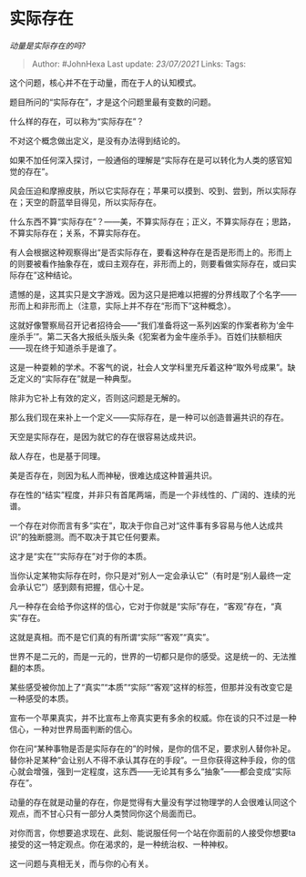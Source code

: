 # 实际存在
*动量是实际存在的吗?*

> Author: #JohnHexa
Last update: *23/07/2021* 
Links: 
Tags:  

 
这个问题，核心并不在于动量，而在于人的认知模式。

题目所问的“实际存在”，才是这个问题里最有变数的问题。

什么样的存在，可以称为“实际存在”？

不对这个概念做出定义，是没有办法得到结论的。

如果不加任何深入探讨，一般通俗的理解是“实际存在是可以转化为人类的感官知觉的存在”。

风会压迫和摩擦皮肤，所以它实际存在；苹果可以摸到、咬到、尝到，所以实际存在；天空的蔚蓝举目得见，所以实际存在。

什么东西不算“实际存在”？——美，不算实际存在；正义，不算实际存在；思路，不算实际存在；关系，不算实际存在。

有人会根据这种观察得出“是否实际存在，要看这种存在是否是形而上的。形而上的则要被看作抽象存在，或曰主观存在，非形而上的，则要看做实际存在，或曰实际存在”这种结论。

遗憾的是，这其实只是文字游戏。因为这只是把难以把握的分界线取了个名字——形而上和非形而上（注意，实际上并不存在“形而下”这种概念）。

这就好像警察局召开记者招待会——“我们准备将这一系列凶案的作案者称为‘金牛座杀手’”。第二天各大报纸头版头条《犯案者为金牛座杀手》。百姓们扶额相庆——现在终于知道杀手是谁了。

这是一种耍赖的学术。不客气的说，社会人文学科里充斥着这种“取外号成果”。缺乏定义的“实际存在”就是一种典型。

除非为它补上有效的定义，否则这问题是无解的。

那么我们现在来补上一个定义——实际存在，是一种可以创造普遍共识的存在。

天空是实际存在，是因为就它的存在很容易达成共识。

敌人存在，也是基于同理。

美是否存在，则因为私人而神秘，很难达成这种普遍共识。

存在性的“结实”程度，并非只有首尾两端，而是一个非线性的、广阔的、连续的光谱。

一个存在对你而言有多“实在”，取决于你自己对“这件事有多容易与他人达成共识”的独断臆测。而不取决于其它任何要素。

这才是“实在”“实际存在”对于你的本质。

当你认定某物实际存在时，你只是对“别人一定会承认它”（有时是“别人最终一定会承认它”）感到颇有把握，信心十足。

凡一种存在会给予你这样的信心，它对于你就是“实际”存在，“客观”存在，“真实”存在。

这就是真相。而不是它们真的有所谓“实际”“客观”“真实”。

世界不是二元的，而是一元的，世界的一切都只是你的感受。这是统一的、无法推翻的本质。

某些感受被你加上了“真实”“本质”“实际”“客观”这样的标签，但那并没有改变它是一种感受的本质。

宣布一个苹果真实，并不比宣布上帝真实更有多余的权威。你在谈的只不过是一种信心，一种对世界局面判断的信心。

你在问“某种事物是否是实际存在的”的时候，是你的信不足，要求别人替你补足。替你补足某种“会让别人不得不承认其存在的手段”。一旦你获得这种手段，你的信心就会增强，强到一定程度，这东西——无论其有多么“抽象”——都会变成“实际存在”。

动量的存在就是动量的存在，你是觉得有大量没有学过物理学的人会很难认同这个观点，而不甘心只有一部分人类赞同你这个局面而已。

对你而言，你想要追求现在、此刻、能说服任何一个站在你面前的人接受你想要ta接受的这一特定观点。你在渴求的，是一种统治权、一种神权。

这一问题与真相无关，而与你的心有关。



